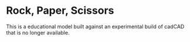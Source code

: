# Rock, Paper, Scissors
This is a educational model built against an experimental build of cadCAD that is no longer available.
